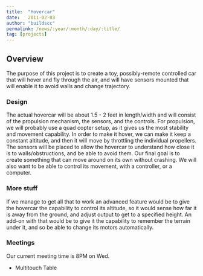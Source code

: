 ```yaml
---
title:  "Hovercar"
date:   2011-02-03
author: "buildscc"
permalink: /news/:year/:month/:day/:title/
tag: [projects]
---
```


## Overview

The purpose of this project is to create a toy, possibly-remote controlled car that will hover and fly through the air, and will have sensors mounted that will enable it to avoid walls and change trajectory.

### Design

The actual hovercar will be about 1.5 - 2 feet in length/width and will consist of the propulsion mechanism, the sensors, and the controls. For propulsion, we will probably use a quad copter setup, as it gives us the most stability and movement capability. In order to make it hover, we can make it keep a constant altitude, and then it will move by throttling the individual propellers. The sensors will be placed to allow the hovercar to understand how close it is to walls/obstructions, and be able to avoid them. Our final goal is to create something that can move around on its own without crashing. We will also want to be able to control its movement, with a controller, or a computer.

### More stuff

If we manage to get all that to work an advanced feature would be to give the hovercar the capability to control its altitude, so it would sense how far it is away from the ground, and adjust output to get to a specified height. An add-on with that would be to give it the capability to remember the terrain under it, and so be able to change its motors automatically.

### Meetings

Our current meeting time is 8PM on Wed.

- Multitouch Table